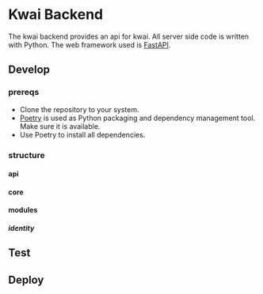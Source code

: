 # Kwai Backend

The kwai backend provides an api for kwai. All server side code is written
with Python. The web framework used is [FastAPI](https://fastapi.tiangolo.com/).

## Develop

### prereqs
 
+ Clone the repository to your system.
+ [Poetry](https://python-poetry.org/) is used as Python packaging and
dependency management tool. Make sure it is available.
+ Use Poetry to install all dependencies.

### structure

#### api

#### core

#### modules

##### identity

## Test

## Deploy
